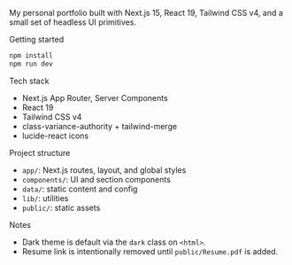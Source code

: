 My personal portfolio built with Next.js 15, React 19, Tailwind CSS v4, and a small set of headless UI primitives.

Getting started

```bash
npm install
npm run dev
```

Tech stack

- Next.js App Router, Server Components
- React 19
- Tailwind CSS v4
- class-variance-authority + tailwind-merge
- lucide-react icons

Project structure

- `app/`: Next.js routes, layout, and global styles
- `components/`: UI and section components
- `data/`: static content and config
- `lib/`: utilities
- `public/`: static assets

Notes

- Dark theme is default via the `dark` class on `<html>`.
- Resume link is intentionally removed until `public/Resume.pdf` is added.
